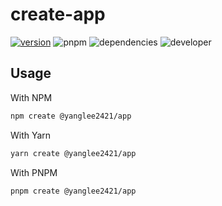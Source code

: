 # create-app

[![version](https://img.shields.io/badge/version-0.0.7-blue)](https://www.npmjs.com/package/@yanglee2421/create-app?activeTab=readme)
![pnpm](https://img.shields.io/badge/pnpm-v8.7.1-orange)
![dependencies](https://img.shields.io/badge/dependencies-vite-brightgreen)
![developer](https://img.shields.io/badge/developer-YangLee-f39f37)

## Usage

With NPM

```bash
npm create @yanglee2421/app
```

With Yarn

```bash
yarn create @yanglee2421/app
```

With PNPM

```bash
pnpm create @yanglee2421/app
```

